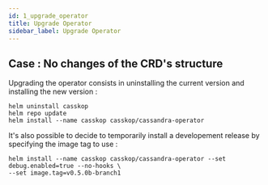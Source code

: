 ```yaml
---
id: 1_upgrade_operator
title: Upgrade Operator
sidebar_label: Upgrade Operator
---
```


## Case : No changes of the CRD's structure

Upgrading the operator consists in uninstalling the current version and installing the new version :

```
helm uninstall casskop
helm repo update
helm install --name casskop casskop/cassandra-operator
```

It's also possible to decide to temporarily install a developement release by specifying the image tag to use :

```
helm install --name casskop casskop/cassandra-operator --set debug.enabled=true --no-hooks \
--set image.tag=v0.5.0b-branch1
```